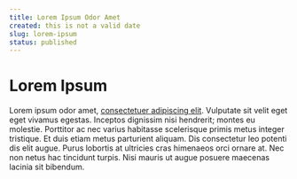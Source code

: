 ```yaml
---
title: Lorem Ipsum Odor Amet
created: this is not a valid date
slug: lorem-ipsum
status: published
---
```


# Lorem Ipsum

Lorem ipsum odor amet, [consectetuer adipiscing elit](https://example.com). Vulputate sit velit eget eget vivamus
egestas. Inceptos dignissim nisi hendrerit; montes eu molestie. Porttitor ac nec varius habitasse scelerisque primis
metus integer tristique. Et duis etiam metus parturient aliquam. Dis consectetur leo potenti dis elit augue. Purus
lobortis at ultricies cras himenaeos orci ornare at. Nec non netus hac tincidunt turpis. Nisi mauris ut augue posuere
maecenas lacinia sit bibendum.

